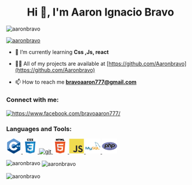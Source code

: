 <h1 align="center">Hi 👋, I'm Aaron Ignacio Bravo</h1>
<p align="left"> <img src="https://komarev.com/ghpvc/?username=aaronbravo&label=Profile%20views&color=0e75b6&style=flat" alt="aaronbravo" /> </p>

<p align="left"> <a href="https://github.com/ryo-ma/github-profile-trophy"><img src="https://github-profile-trophy.vercel.app/?username=aaronbravo" alt="aaronbravo" /></a> </p>

- 🌱 I’m currently learning **Css ,Js, react**

- 👨‍💻 All of my projects are available at [https://github.com/Aaronbravo](https://github.com/Aaronbravo)

- 📫 How to reach me **bravoaaron777@gmail.com**

<h3 align="left">Connect with me:</h3>
<p align="left">
<a href="https://fb.com/https://www.facebook.com/bravoaaron777/" target="blank"><img align="center" src="https://raw.githubusercontent.com/rahuldkjain/github-profile-readme-generator/master/src/images/icons/Social/facebook.svg" alt="https://www.facebook.com/bravoaaron777/" height="30" width="40" /></a>
</p>

<h3 align="left">Languages and Tools:</h3>
<p align="left"> <a href="https://www.w3schools.com/cpp/" target="_blank" rel="noreferrer"> <img src="https://raw.githubusercontent.com/devicons/devicon/master/icons/cplusplus/cplusplus-original.svg" alt="cplusplus" width="40" height="40"/> </a> <a href="https://www.w3schools.com/css/" target="_blank" rel="noreferrer"> <img src="https://raw.githubusercontent.com/devicons/devicon/master/icons/css3/css3-original-wordmark.svg" alt="css3" width="40" height="40"/> </a> <a href="https://git-scm.com/" target="_blank" rel="noreferrer"> <img src="https://www.vectorlogo.zone/logos/git-scm/git-scm-icon.svg" alt="git" width="40" height="40"/> </a> <a href="https://www.w3.org/html/" target="_blank" rel="noreferrer"> <img src="https://raw.githubusercontent.com/devicons/devicon/master/icons/html5/html5-original-wordmark.svg" alt="html5" width="40" height="40"/> </a> <a href="https://developer.mozilla.org/en-US/docs/Web/JavaScript" target="_blank" rel="noreferrer"> <img src="https://raw.githubusercontent.com/devicons/devicon/master/icons/javascript/javascript-original.svg" alt="javascript" width="40" height="40"/> </a> <a href="https://www.mysql.com/" target="_blank" rel="noreferrer"> <img src="https://raw.githubusercontent.com/devicons/devicon/master/icons/mysql/mysql-original-wordmark.svg" alt="mysql" width="40" height="40"/> </a> <a href="https://www.php.net" target="_blank" rel="noreferrer"> <img src="https://raw.githubusercontent.com/devicons/devicon/master/icons/php/php-original.svg" alt="php" width="40" height="40"/> </a> </p>

<p><img align="left" src="https://github-readme-stats.vercel.app/api/top-langs?username=aaronbravo&show_icons=true&locale=en&layout=compact" alt="aaronbravo" /></p>

<p>&nbsp;<img align="center" src="https://github-readme-stats.vercel.app/api?username=aaronbravo&show_icons=true&locale=en" alt="aaronbravo" /></p>

<p><img align="center" src="https://github-readme-streak-stats.herokuapp.com/?user=aaronbravo&" alt="aaronbravo" /></p>
